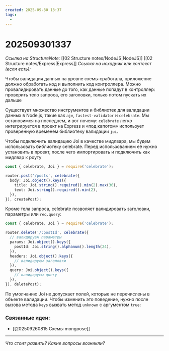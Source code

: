 ```yaml
---
created: 2025-09-30 13:37
tags:
  -
---
```

# 202509301337
*Ссылка на StructureNote:* [[02 Structure notes/NodeJS|NodeJS]] [[02 Structure notes/Express|Express]]
*Ссылка на исходник или контекст (если есть):* 

Чтобы валидация данных на уровне схемы сработала, приложение должно обработать код и выполнить код контроллера. 
Можно провалидировать данные до того, как данные попадут в контроллер: проверить тело запроса, его заголовки,  только потом пускать их дальше

Существует множество инструментов и библиотек для валидации данных в Node.js, такие как `ajv`, `fastest-validator` и `celebrate`. Мы остановимся на последнем, и вот почему: `celebrate` легко интегрируется в проект на Express и «под капотом» использует проверенную временем библиотеку валидации `joi`.

Чтобы подключить валидацию Joi в качестве мидлвара, мы будем использовать библиотеку celebrate. Перед использованием её нужно установить в проект, после чего импортировать и подключить как мидлвар к роуту
```ts
const { celebrate, Joi } = require('celebrate');

router.post('/posts', celebrate({
  body: Joi.object().keys({
    title: Joi.string().required().min(2).max(30),
    text: Joi.string().required().min(2),
  }),
}), createPost);
```
Кроме тела запроса, celebrate позволяет валидировать заголовки, параметры или `req.query`:
```ts
const { celebrate, Joi } = require('celebrate');

router.delete('/:postId', celebrate({
  // валидируем параметры
  params: Joi.object().keys({
    postId: Joi.string().alphanum().length(24),
  }),
  headers: Joi.object().keys({
    // валидируем заголовки
  }),
  query: Joi.object().keys({
    // валидируем query
  }),
}), deletePost);
```
По умолчанию Joi не допускает полей, которые не перечислены в объекте валидации. Чтобы изменить это поведение, нужно после вызова метода `keys` вызвать метод `unknown` с аргументом `true`:


### Связанные идеи:
* [[202509260815 Схемы mongoose]]
---

*Что стоит развить? Какие вопросы возникли?*